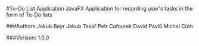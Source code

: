 #To-Do List Application
JavaFX Application for recording user's tasks in the form of To-Do lists

###Authors
Jakub Beyr
Jakub Tesař
Petr Cafourek
David Pavlů
Michal Cúth

###Version: 1.0.0
